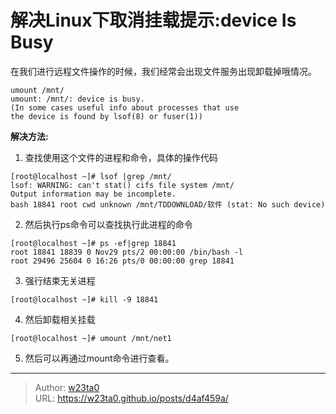 # 解决Linux下取消挂载提示:device Is Busy


在我们进行远程文件操作的时候，我们经常会出现文件服务出现卸载掉哦情况。
```
umount /mnt/
umount: /mnt/: device is busy.
(In some cases useful info about processes that use
the device is found by lsof(8) or fuser(1))
```

**解决方法:**

1. 查找使用这个文件的进程和命令，具体的操作代码
```
[root@localhost ~]# lsof |grep /mnt/
lsof: WARNING: can't stat() cifs file system /mnt/
Output information may be incomplete.
bash 18841 root cwd unknown /mnt/TDDOWNLOAD/软件 (stat: No such device)
```

2. 然后执行ps命令可以查找执行此进程的命令
```
[root@localhost ~]# ps -ef|grep 18841
root 18841 18839 0 Nov29 pts/2 00:00:00 /bin/bash -l
root 29496 25604 0 16:26 pts/0 00:00:00 grep 18841
```

3. 强行结束无关进程
```
[root@localhost ~]# kill -9 18841
```

4. 然后卸载相关挂载
```
[root@localhost ~]# umount /mnt/net1
```

5. 然后可以再通过mount命令进行查看。


---

> Author: [w23ta0](https://github.com/w23ta0)  
> URL: https://w23ta0.github.io/posts/d4af459a/  

